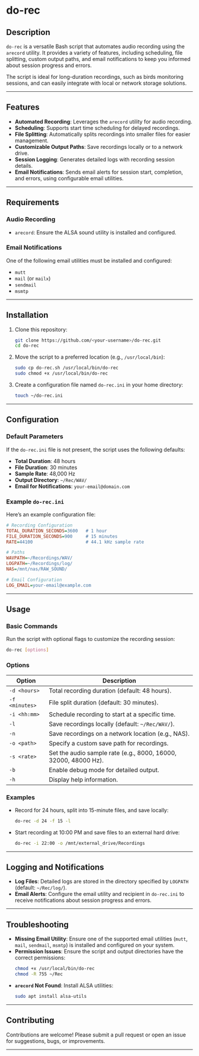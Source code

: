 # do-rec

## Description

`do-rec` is a versatile Bash script that automates audio recording using the `arecord` utility. It provides a variety of features, including scheduling, file splitting, custom output paths, and email notifications to keep you informed about session progress and errors.

The script is ideal for long-duration recordings, such as birds monitoring sessions, and can easily integrate with local or network storage solutions.

---

## Features

- **Automated Recording**: Leverages the `arecord` utility for audio recording.
- **Scheduling**: Supports start time scheduling for delayed recordings.
- **File Splitting**: Automatically splits recordings into smaller files for easier management.
- **Customizable Output Paths**: Save recordings locally or to a network drive.
- **Session Logging**: Generates detailed logs with recording session details.
- **Email Notifications**: Sends email alerts for session start, completion, and errors, using configurable email utilities.

---

## Requirements

### Audio Recording
- `arecord`: Ensure the ALSA sound utility is installed and configured.

### Email Notifications
One of the following email utilities must be installed and configured:
- `mutt`
- `mail` (or `mailx`)
- `sendmail`
- `msmtp`

---

## Installation

1. Clone this repository:
   ```bash
   git clone https://github.com/<your-username>/do-rec.git
   cd do-rec
   ```

2. Move the script to a preferred location (e.g., `/usr/local/bin`):
   ```bash
   sudo cp do-rec.sh /usr/local/bin/do-rec
   sudo chmod +x /usr/local/bin/do-rec
   ```

3. Create a configuration file named `do-rec.ini` in your home directory:
   ```bash
   touch ~/do-rec.ini
   ```

---

## Configuration

### Default Parameters
If the `do-rec.ini` file is not present, the script uses the following defaults:
- **Total Duration**: 48 hours
- **File Duration**: 30 minutes
- **Sample Rate**: 48,000 Hz
- **Output Directory**: `~/Rec/WAV/`
- **Email for Notifications**: `your-email@domain.com`

### Example `do-rec.ini`
Here’s an example configuration file:
```ini
# Recording Configuration
TOTAL_DURATION_SECONDS=3600   # 1 hour
FILE_DURATION_SECONDS=900     # 15 minutes
RATE=44100                    # 44.1 kHz sample rate

# Paths
WAVPATH=~/Recordings/WAV/
LOGPATH=~/Recordings/log/
NAS=/mnt/nas/RAW_SOUND/

# Email Configuration
LOG_EMAIL=your-email@example.com
```

---

## Usage

### Basic Commands
Run the script with optional flags to customize the recording session:
```bash
do-rec [options]
```

### Options
| Option       | Description                                                              |
|--------------|--------------------------------------------------------------------------|
| `-d <hours>` | Total recording duration (default: 48 hours).                            |
| `-f <minutes>` | File split duration (default: 30 minutes).                              |
| `-i <hh:mm>` | Schedule recording to start at a specific time.                          |
| `-l`         | Save recordings locally (default: `~/Rec/WAV/`).                         |
| `-n`         | Save recordings on a network location (e.g., NAS).                       |
| `-o <path>`  | Specify a custom save path for recordings.                               |
| `-s <rate>`  | Set the audio sample rate (e.g., 8000, 16000, 32000, 48000 Hz).          |
| `-b`         | Enable debug mode for detailed output.                                   |
| `-h`         | Display help information.                                               |

### Examples
- Record for 24 hours, split into 15-minute files, and save locally:
  ```bash
  do-rec -d 24 -f 15 -l
  ```
- Start recording at 10:00 PM and save files to an external hard drive:
  ```bash
  do-rec -i 22:00 -o /mnt/external_drive/Recordings
  ```

---

## Logging and Notifications

- **Log Files**: Detailed logs are stored in the directory specified by `LOGPATH` (default: `~/Rec/log/`).
- **Email Alerts**: Configure the email utility and recipient in `do-rec.ini` to receive notifications about session progress and errors.

---

## Troubleshooting

- **Missing Email Utility**: Ensure one of the supported email utilities (`mutt`, `mail`, `sendmail`, `msmtp`) is installed and configured on your system.
- **Permission Issues**: Ensure the script and output directories have the correct permissions:
  ```bash
  chmod +x /usr/local/bin/do-rec
  chmod -R 755 ~/Rec
  ```
- **`arecord` Not Found**: Install ALSA utilities:
  ```bash
  sudo apt install alsa-utils
  ```

---

## Contributing

Contributions are welcome! Please submit a pull request or open an issue for suggestions, bugs, or improvements.

---

